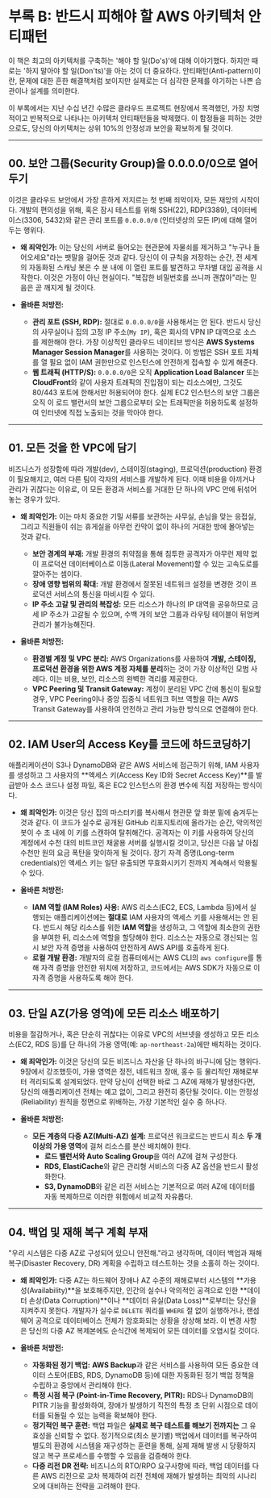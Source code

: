 # 부록 B: 반드시 피해야 할 AWS 아키텍처 안티패턴

이 책은 최고의 아키텍처를 구축하는 '해야 할 일(Do's)'에 대해 이야기했다. 하지만 때로는 '하지 말아야 할 일(Don'ts)'을 아는 것이 더 중요하다. 안티패턴(Anti-pattern)이란, 문제에 대한 흔한 해결책처럼 보이지만 실제로는 더 심각한 문제를 야기하는 나쁜 습관이나 설계를 의미한다.

이 부록에서는 지난 수십 년간 수많은 클라우드 프로젝트 현장에서 목격했던, 가장 치명적이고 반복적으로 나타나는 아키텍처 안티패턴들을 박제했다. 이 함정들을 피하는 것만으로도, 당신의 아키텍처는 상위 10%의 안정성과 보안을 확보하게 될 것이다.

---

## 00. 보안 그룹(Security Group)을 0.0.0.0/0으로 열어두기

이것은 클라우드 보안에서 가장 흔하게 저지르는 첫 번째 죄악이자, 모든 재앙의 시작이다. 개발의 편의성을 위해, 혹은 잠시 테스트를 위해 SSH(22), RDP(3389), 데이터베이스(3306, 5432)와 같은 관리 포트를 `0.0.0.0/0` (인터넷상의 모든 IP)에 대해 열어두는 행위다.

* **왜 죄악인가:** 이는 당신의 서버로 들어오는 현관문에 자물쇠를 제거하고 "누구나 들어오세요"라는 팻말을 걸어둔 것과 같다. 당신이 이 규칙을 저장하는 순간, 전 세계의 자동화된 스캐닝 봇은 수 분 내에 이 열린 포트를 발견하고 무차별 대입 공격을 시작한다. 이것은 가정이 아닌 현실이다. "복잡한 비밀번호를 쓰니까 괜찮아"라는 믿음은 곧 깨지게 될 것이다.

* **올바른 처방전:**
    * **관리 포트 (SSH, RDP):** 절대로 `0.0.0.0/0`을 사용해서는 안 된다. 반드시 당신의 사무실이나 집의 고정 IP 주소(`My IP`), 혹은 회사의 VPN IP 대역으로 소스를 제한해야 한다. 가장 이상적인 클라우드 네이티브 방식은 **AWS Systems Manager Session Manager**를 사용하는 것이다. 이 방법은 SSH 포트 자체를 열 필요 없이 IAM 권한만으로 인스턴스에 안전하게 접속할 수 있게 해준다.
    * **웹 트래픽 (HTTP/S):** `0.0.0.0/0`은 오직 **Application Load Balancer** 또는 **CloudFront**와 같이 사용자 트래픽의 진입점이 되는 리소스에만, 그것도 80/443 포트에 한해서만 허용되어야 한다. 실제 EC2 인스턴스의 보안 그룹은 오직 이 로드 밸런서의 보안 그룹으로부터 오는 트래픽만을 허용하도록 설정하여 인터넷에 직접 노출되는 것을 막아야 한다.

---

## 01. 모든 것을 한 VPC에 담기

비즈니스가 성장함에 따라 개발(dev), 스테이징(staging), 프로덕션(production) 환경이 필요해지고, 여러 다른 팀이 각자의 서비스를 개발하게 된다. 이때 비용을 아끼거나 관리가 귀찮다는 이유로, 이 모든 환경과 서비스를 거대한 단 하나의 VPC 안에 뒤섞어 놓는 경우가 있다.

* **왜 죄악인가:** 이는 마치 중요한 기밀 서류를 보관하는 사무실, 손님을 맞는 응접실, 그리고 직원들이 쉬는 휴게실을 아무런 칸막이 없이 하나의 거대한 방에 몰아넣는 것과 같다.
    * **보안 경계의 부재:** 개발 환경의 취약점을 통해 침투한 공격자가 아무런 제약 없이 프로덕션 데이터베이스로 이동(Lateral Movement)할 수 있는 고속도로를 깔아주는 셈이다.
    * **장애 영향 범위의 확대:** 개발 환경에서 잘못된 네트워크 설정을 변경한 것이 프로덕션 서비스의 통신을 마비시킬 수 있다.
    * **IP 주소 고갈 및 관리의 복잡성:** 모든 리소스가 하나의 IP 대역을 공유하므로 금세 IP 주소가 고갈될 수 있으며, 수백 개의 보안 그룹과 라우팅 테이블이 뒤엉켜 관리가 불가능해진다.

* **올바른 처방전:**
    * **환경별 계정 및 VPC 분리:** AWS Organizations를 사용하여 **개발, 스테이징, 프로덕션 환경을 위한 AWS 계정 자체를 분리**하는 것이 가장 이상적인 모범 사례다. 이는 비용, 보안, 리소스의 완벽한 격리를 제공한다.
    * **VPC Peering 및 Transit Gateway:** 계정이 분리된 VPC 간에 통신이 필요할 경우, VPC Peering이나 중앙 집중식 네트워크 허브 역할을 하는 AWS Transit Gateway를 사용하여 안전하고 관리 가능한 방식으로 연결해야 한다.

---

## 02. IAM User의 Access Key를 코드에 하드코딩하기

애플리케이션이 S3나 DynamoDB와 같은 AWS 서비스에 접근하기 위해, IAM 사용자를 생성하고 그 사용자의 **액세스 키(Access Key ID와 Secret Access Key)**를 발급받아 소스 코드나 설정 파일, 혹은 EC2 인스턴스의 환경 변수에 직접 저장하는 방식이다.

* **왜 죄악인가:** 이것은 당신 집의 마스터키를 복사해서 현관문 앞 화분 밑에 숨겨두는 것과 같다. 이 코드가 실수로 공개된 GitHub 리포지토리에 올라가는 순간, 악의적인 봇이 수 초 내에 이 키를 스캔하여 탈취해간다. 공격자는 이 키를 사용하여 당신의 계정에서 수천 대의 비트코인 채굴용 서버를 실행시킬 것이고, 당신은 다음 날 아침 수천만 원의 요금 폭탄을 맞이하게 될 것이다. 장기 자격 증명(Long-term credentials)인 액세스 키는 일단 유출되면 무효화시키기 전까지 계속해서 악용될 수 있다.

* **올바른 처방전:**
    * **IAM 역할 (IAM Roles) 사용:** AWS 리소스(EC2, ECS, Lambda 등)에서 실행되는 애플리케이션에는 **절대로** IAM 사용자의 액세스 키를 사용해서는 안 된다. 반드시 해당 리소스를 위한 **IAM 역할**을 생성하고, 그 역할에 최소한의 권한을 부여한 뒤, 리소스에 역할을 할당해야 한다. 리소스는 자동으로 갱신되는 임시 보안 자격 증명을 사용하여 안전하게 AWS API를 호출하게 된다.
    * **로컬 개발 환경:** 개발자의 로컬 컴퓨터에서는 AWS CLI의 `aws configure`를 통해 자격 증명을 안전한 위치에 저장하고, 코드에서는 AWS SDK가 자동으로 이 자격 증명을 사용하도록 해야 한다.

---

## 03. 단일 AZ(가용 영역)에 모든 리소스 배포하기

비용을 절감하거나, 혹은 단순히 귀찮다는 이유로 VPC의 서브넷을 생성하고 모든 리소스(EC2, RDS 등)를 단 하나의 가용 영역(예: `ap-northeast-2a`)에만 배치하는 것이다.

* **왜 죄악인가:** 이것은 당신의 모든 비즈니스 자산을 단 하나의 바구니에 담는 행위다. 9장에서 강조했듯이, 가용 영역은 정전, 네트워크 장애, 홍수 등 물리적인 재해로부터 격리되도록 설계되었다. 만약 당신이 선택한 바로 그 AZ에 재해가 발생한다면, 당신의 애플리케이션 전체는 예고 없이, 그리고 완전히 중단될 것이다. 이는 안정성(Reliability) 원칙을 정면으로 위배하는, 가장 기본적인 실수 중 하나다.

* **올바른 처방전:**
    * **모든 계층의 다중 AZ(Multi-AZ) 설계:** 프로덕션 워크로드는 반드시 최소 **두 개 이상의 가용 영역**에 걸쳐 리소스를 분산 배치해야 한다.
        * **로드 밸런서와 Auto Scaling Group**을 여러 AZ에 걸쳐 구성한다.
        * **RDS, ElastiCache**와 같은 관리형 서비스의 다중 AZ 옵션을 반드시 활성화한다.
        * **S3, DynamoDB**와 같은 리전 서비스는 기본적으로 여러 AZ에 데이터를 자동 복제하므로 이러한 위험에서 비교적 자유롭다.

---

## 04. 백업 및 재해 복구 계획 부재

"우리 시스템은 다중 AZ로 구성되어 있으니 안전해."라고 생각하며, 데이터 백업과 재해 복구(Disaster Recovery, DR) 계획을 수립하고 테스트하는 것을 소홀히 하는 것이다.

* **왜 죄악인가:** 다중 AZ는 하드웨어 장애나 AZ 수준의 재해로부터 시스템의 **가용성(Availability)**을 보호해주지만, 인간의 실수나 악의적인 공격으로 인한 **데이터 손상(Data Corruption)**이나 **데이터 유실(Data Loss)**로부터는 당신을 지켜주지 못한다. 개발자가 실수로 `DELETE` 쿼리를 `WHERE` 절 없이 실행하거나, 랜섬웨어 공격으로 데이터베이스 전체가 암호화되는 상황을 상상해 보라. 이 변경 사항은 당신의 다중 AZ 복제본에도 순식간에 복제되어 모든 데이터를 오염시킬 것이다.

* **올바른 처방전:**
    * **자동화된 정기 백업:** **AWS Backup**과 같은 서비스를 사용하여 모든 중요한 데이터 스토어(EBS, RDS, DynamoDB 등)에 대한 자동화된 정기 백업 정책을 수립하고 중앙에서 관리해야 한다.
    * **특정 시점 복구 (Point-in-Time Recovery, PITR):** RDS나 DynamoDB의 PITR 기능을 활성화하여, 장애가 발생하기 직전의 특정 초 단위 시점으로 데이터를 되돌릴 수 있는 능력을 확보해야 한다.
    * **정기적인 복구 훈련:** 백업 파일은 **실제로 복구 테스트를 해보기 전까지는** 그 유효성을 신뢰할 수 없다. 정기적으로(최소 분기별) 백업에서 데이터를 복구하여 별도의 환경에 시스템을 재구성하는 훈련을 통해, 실제 재해 발생 시 당황하지 않고 복구 프로세스를 수행할 수 있음을 검증해야 한다.
    * **다중 리전 DR 전략:** 비즈니스의 RTO/RPO 요구사항에 따라, 백업 데이터를 다른 AWS 리전으로 교차 복제하여 리전 전체에 재해가 발생하는 최악의 시나리오에 대비하는 전략을 고려해야 한다.